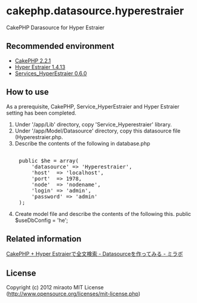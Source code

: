 cakephp.datasource.hyperestraier
================================

CakePHP Darasource for Hyper Estraier


Recommended environment
----------------------------------------------------------------------
* [CakePHP 2.2.1](http://github.com/cakephp/cakephp/zipball/2.2.1)  
* [Hyper Estraier 1.4.13](http://fallabs.com/hyperestraier/hyperestraier-1.4.13.tar.gz)  
* [Services_HyperEstraier 0.6.0](https://github.com/rsky/Services_HyperEstraier)  

How to use
----------------------------------------------------------------------
As a prerequisite, CakePHP, Service_HyperEstraier and Hyper Estraier setting has been completed.

1. Under '/app/Lib' directory, copy 'Service_Hyperestraier' library.
2. Under '/app/Model/Datasource' directory, copy this datasource file (Hyperestraier.php.
3. Describe the contents of the following in database.php  
<pre> 
    public $he = array(
        'datasource' => 'Hyperestraier',
        'host'  => 'localhost',
        'port'  => 1978,
        'node'  => 'nodename',
        'login' => 'admin',
        'password' => 'admin'
    );   
</pre>
4. Create model file and describe the contents of the following this.
public $useDbConfig = 'he';

Related information
----------------------------------------------------------------------
[CakePHP + Hyper Estraierで全文検索 - Datasourceを作ってみる - ミラボ](http://log.miraoto.com/2012/10/682/ "Hyperestraier Datasource")

License
----------------------------------------------------------------------
Copyright (c) 2012 miraoto
MIT License (http://www.opensource.org/licenses/mit-license.php)

